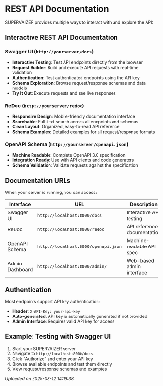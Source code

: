 # REST API Documentation

SUPERVAIZER provides multiple ways to interact with and explore the API:

## Interactive REST API Documentation

### Swagger UI (`http://yourserver/docs`)

- **Interactive Testing**: Test API endpoints directly from the browser
- **Request Builder**: Build and execute API requests with real-time validation
- **Authentication**: Test authenticated endpoints using the API key
- **Schema Exploration**: Browse request/response schemas and data models
- **Try It Out**: Execute requests and see live responses

### ReDoc (`http://yourserver/redoc`)

- **Responsive Design**: Mobile-friendly documentation interface
- **Searchable**: Full-text search across all endpoints and schemas
- **Clean Layout**: Organized, easy-to-read API reference
- **Schema Examples**: Detailed examples for all request/response formats

### OpenAPI Schema (`http://yourserver/openapi.json`)

- **Machine Readable**: Complete OpenAPI 3.0 specification
- **Integration Ready**: Use with API clients and code generators
- **Schema Validation**: Validate requests against the specification

## Documentation URLs

When your server is running, you can access:

| Interface       | URL                                  | Description                 |
| --------------- | ------------------------------------ | --------------------------- |
| Swagger UI      | `http://localhost:8000/docs`         | Interactive API testing     |
| ReDoc           | `http://localhost:8000/redoc`        | API reference documentation |
| OpenAPI Schema  | `http://localhost:8000/openapi.json` | Machine-readable API spec   |
| Admin Dashboard | `http://localhost:8000/admin/`       | Web-based admin interface   |

## Authentication

Most endpoints support API key authentication:

- **Header**: `X-API-Key: your-api-key`
- **Auto-generated**: API key is automatically generated if not provided
- **Admin Interface**: Requires valid API key for access

## Example: Testing with Swagger UI

1. Start your SUPERVAIZER server
2. Navigate to `http://localhost:8000/docs`
3. Click "Authorize" and enter your API key
4. Browse available endpoints and test them directly
5. View request/response schemas and examples


*Uploaded on 2025-08-12 14:19:38*